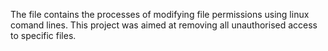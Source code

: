 The file contains the processes of modifying file permissions using linux comand lines. This project was aimed at removing all unauthorised access to specific files.
